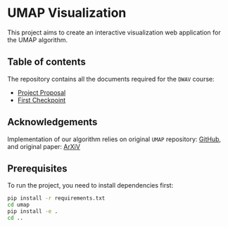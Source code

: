 # UMAP Visualization

This project aims to create an interactive visualization web application for the UMAP algorithm. 

## Table of contents

The repository contains all the documents required for the `DWAV` course:

- [Project Proposal](./proposal/main.pdf)
- [First Checkpoint](./checkpoint1/main.pdf)

## Acknowledgements

Implementation of our algorithm relies on original `UMAP` repository: [GitHub](https://github.com/lmcinnes/umap), and original paper: [ArXiV](https://arxiv.org/abs/1802.03426)

## Prerequisites

To run the project, you need to install dependencies first:

```bash
pip install -r requirements.txt
cd umap
pip install -e .
cd ..
```
